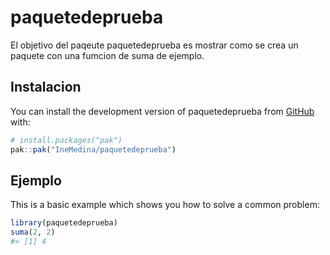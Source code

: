 
<!-- README.md is generated from README.Rmd. Please edit that file -->

# paquetedeprueba

<!-- badges: start -->
<!-- badges: end -->

El objetivo del paqeute paquetedeprueba es mostrar como se crea un
paquete con una fumcion de suma de ejemplo.

## Instalacion

You can install the development version of paquetedeprueba from
[GitHub](https://github.com/) with:

``` r
# install.packages("pak")
pak::pak("IneMedina/paquetedeprueba")
```

## Ejemplo

This is a basic example which shows you how to solve a common problem:

``` r
library(paquetedeprueba)
suma(2, 2)
#> [1] 4
```
